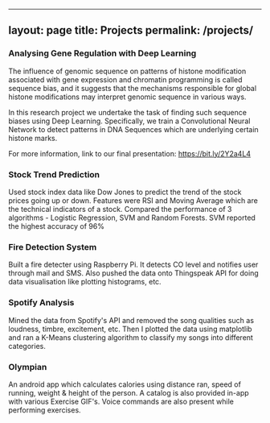 ----
layout: page
title: Projects
permalink: /projects/
---
  
### Analysing Gene Regulation with Deep Learning
The influence of genomic sequence on patterns of histone modification associated with gene expression and chromatin programming is called sequence bias, and it suggests that the mechanisms responsible for global histone modifications may interpret genomic sequence in various ways.

In this research project we undertake the task of finding such sequence biases using Deep Learning. Specifically, we train a Convolutional Neural Network to detect patterns in DNA Sequences which are underlying certain histone marks.

For more information, link to our final presentation: https://bit.ly/2Y2a4L4

### Stock Trend Prediction
Used stock index data like Dow Jones to predict the trend of the stock prices going up or down. Features were RSI and Moving Average which are the technical indicators of a stock. Compared the performance of 3 algorithms - Logistic Regression, SVM and Random Forests. SVM reported the highest accuracy of 96%   

### Fire Detection System
Built a fire detecter using Raspberry Pi. It detects CO level and notifies user through mail and SMS. Also pushed the data onto Thingspeak API for doing data visualisation like plotting histograms, etc. 

### Spotify Analysis
Mined the data from Spotify's API and removed the song qualities such as loudness, timbre, excitement, etc. Then I plotted the data using matplotlib and ran a K-Means clustering algorithm to classify my songs into different categories. 

### Olympian
An android app which calculates calories using distance ran, speed of running, weight & height of the person. A catalog is also provided in-app with various Exercise GIF's. Voice commands are also present while performing exercises.
